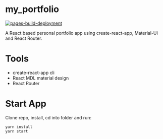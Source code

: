 # my_portfolio

[![pages-build-deployment](https://github.com/rijan-chapagain/my-portfolio/actions/workflows/pages/pages-build-deployment/badge.svg?branch=master)](https://github.com/rijan-chapagain/my-portfolio/actions/workflows/pages/pages-build-deployment)

A React based personal portfolio app using create-react-app, Material-Ui and React Router.

# Tools

- create-react-app cli
- React MDL material design
- React Router

# Start App

Clone repo, install, cd into folder and run:

```git
yarn install
yarn start
```
